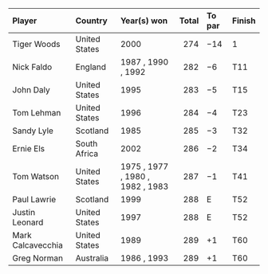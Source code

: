 | Player            | Country       | Year(s) won                      |   Total | To par   | Finish   |
|:------------------|:--------------|:---------------------------------|--------:|:---------|:---------|
| Tiger Woods       | United States | 2000                             |     274 | −14      | 1        |
| Nick Faldo        | England       | 1987 , 1990 , 1992               |     282 | −6       | T11      |
| John Daly         | United States | 1995                             |     283 | −5       | T15      |
| Tom Lehman        | United States | 1996                             |     284 | −4       | T23      |
| Sandy Lyle        | Scotland      | 1985                             |     285 | −3       | T32      |
| Ernie Els         | South Africa  | 2002                             |     286 | −2       | T34      |
| Tom Watson        | United States | 1975 , 1977 , 1980 , 1982 , 1983 |     287 | −1       | T41      |
| Paul Lawrie       | Scotland      | 1999                             |     288 | E        | T52      |
| Justin Leonard    | United States | 1997                             |     288 | E        | T52      |
| Mark Calcavecchia | United States | 1989                             |     289 | +1       | T60      |
| Greg Norman       | Australia     | 1986 , 1993                      |     289 | +1       | T60      |